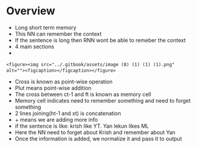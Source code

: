 # Overview

* Long short term memory
* This NN can remember the context
* If the sentence is long then RNN wont be able to remeber the context
* 4 main sections
*

    <figure><img src="../.gitbook/assets/image (8) (1) (1) (1).png" alt=""><figcaption></figcaption></figure>
* Cross is known as point-wise operation
* Plut means point-wise addition
* The cross between ct-1 and ft is known as memory cell
* Memory cell indicates need to remember something and need to forget something
* 2 lines joining(ht-1 and xt) is concatenation
* \+ means we are adding more info
* if the sentence is like: krish like YT. Yan lekun likes ML
* Here the NN need to forget about Krish and remember about Yan
* Once the information is added, we normalize it and pass it to output
